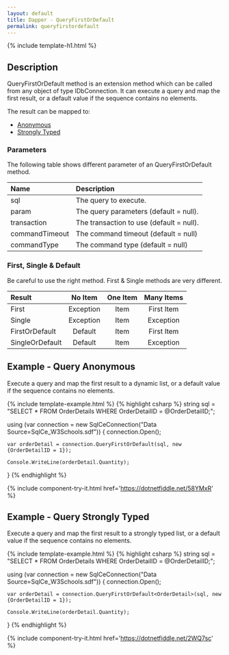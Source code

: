 ```yaml
---
layout: default
title: Dapper - QueryFirstOrDefault
permalink: queryfirstordefault
---
```


{% include template-h1.html %}

## Description
QueryFirstOrDefault method is an extension method which can be called from any object of type IDbConnection. It can execute a query and map the first result, or a default value if the sequence contains no elements.

The result can be mapped to:

- [Anonymous](#example---query-anonymous)
- [Strongly Typed](#example---query-strongly-typed)

### Parameters
The following table shows different parameter of an QueryFirstOrDefault method.

| Name | Description |
| :--- | :---------- |
| sql            | The query to execute. |
| param          | The query parameters (default = null). |
| transaction    | The transaction to use (default = null). |
| commandTimeout | The command timeout (default = null) |
| commandType    | The command type (default = null) |

### First, Single & Default
Be careful to use the right method. First & Single methods are very different.

| Result          | No Item   | One Item | Many Items |
| :-------------- | :-------: | :------: | :--------: |
| First           | Exception | Item     | First Item |
| Single          | Exception | Item     | Exception  |
| FirstOrDefault  | Default   | Item     | First Item |
| SingleOrDefault | Default   | Item     | Exception  |

## Example - Query Anonymous
Execute a query and map the first result to a dynamic list, or a default value if the sequence contains no elements.

{% include template-example.html %} {% highlight csharp %}
string sql = "SELECT * FROM OrderDetails WHERE OrderDetailID = @OrderDetailID;";

using (var connection = new SqlCeConnection("Data Source=SqlCe_W3Schools.sdf"))
{
	connection.Open();
	
	var orderDetail = connection.QueryFirstOrDefault(sql, new {OrderDetailID = 1});

	Console.WriteLine(orderDetail.Quantity);
}
{% endhighlight %}

{% include component-try-it.html href='https://dotnetfiddle.net/58YMxR' %}

## Example - Query Strongly Typed
Execute a query and map the first result to a strongly typed list, or a default value if the sequence contains no elements.

{% include template-example.html %} {% highlight csharp %}
string sql = "SELECT * FROM OrderDetails WHERE OrderDetailID = @OrderDetailID;";

using (var connection = new SqlCeConnection("Data Source=SqlCe_W3Schools.sdf"))
{
	connection.Open();
	
	var orderDetail = connection.QueryFirstOrDefault<OrderDetail>(sql, new {OrderDetailID = 1});

	Console.WriteLine(orderDetail.Quantity);
}
{% endhighlight %}

{% include component-try-it.html href='https://dotnetfiddle.net/2WQ7sc' %}

